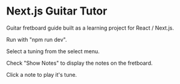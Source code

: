 # Next.js Guitar Tutor

Guitar fretboard guide built as a learning project for React / Next.js.

Run with "npm run dev".

Select a tuning from the select menu.

Check "Show Notes" to display the notes on the fretboard.

Click a note to play it's tune.